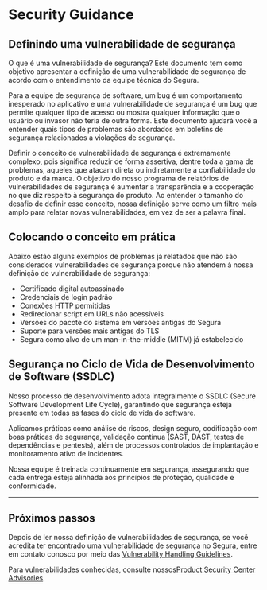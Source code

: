 # Security Guidance

## Definindo uma vulnerabilidade de segurança
O que é uma vulnerabilidade de segurança? Este documento tem como objetivo apresentar a definição de uma vulnerabilidade de segurança de acordo com o entendimento da equipe técnica do Segura.

Para a equipe de segurança de software, um bug é um comportamento inesperado no aplicativo e uma vulnerabilidade de segurança é um bug que permite qualquer tipo de acesso ou mostra qualquer informação que o usuário ou invasor não teria de outra forma. Este documento ajudará você a entender quais tipos de problemas são abordados em boletins de segurança relacionados a violações de segurança.

Definir o conceito de vulnerabilidade de segurança é extremamente complexo, pois significa reduzir de forma assertiva, dentre toda a gama de problemas, aqueles que atacam direta ou indiretamente a confiabilidade do produto e da marca. O objetivo do nosso programa de relatórios de vulnerabilidades de segurança é aumentar a transparência e a cooperação no que diz respeito à segurança do produto. Ao entender o tamanho do desafio de definir esse conceito, nossa definição serve como um filtro mais amplo para relatar novas vulnerabilidades, em vez de ser a palavra final.

## Colocando o conceito em prática

Abaixo estão alguns exemplos de problemas já relatados que não são considerados vulnerabilidades de segurança porque não atendem à nossa definição de vulnerabilidade de segurança:

- Certificado digital autoassinado
- Credenciais de login padrão
- Conexões HTTP permitidas
- Redirecionar script em URLs não acessíveis
- Versões do pacote do sistema em versões antigas do Segura
- Suporte para versões mais antigas do TLS
- Segura como alvo de um man-in-the-middle (MITM) já estabelecido
 
 ##  Segurança no Ciclo de Vida de Desenvolvimento de Software (SSDLC)
Nosso processo de desenvolvimento adota integralmente o SSDLC (Secure Software Development Life Cycle), garantindo que segurança esteja presente em todas as fases do ciclo de vida do software.

Aplicamos práticas como análise de riscos, design seguro, codificação com boas práticas de segurança, validação contínua (SAST, DAST, testes de dependências e pentests), além de processos controlados de implantação e monitoramento ativo de incidentes.

Nossa equipe é treinada continuamente em segurança, assegurando que cada entrega esteja alinhada aos princípios de proteção, qualidade e conformidade.

* * *

## Próximos passos

Depois de ler nossa definição de vulnerabilidades de segurança, se você acredita ter encontrado uma vulnerabilidade de segurança no Segura, entre em contato conosco por meio das [Vulnerability Handling Guidelines](/vulnerability-handling-guidelines/).

Para vulnerabilidades conhecidas, consulte nossos[Product Security Center Advisories](/security-center-advisories/).